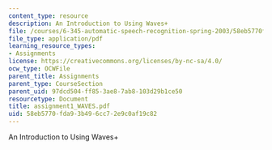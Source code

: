 ```yaml
---
content_type: resource
description: An Introduction to Using Waves+
file: /courses/6-345-automatic-speech-recognition-spring-2003/58eb5770fda93b496cc72e9c0af19c82_assignment1_WAVES.pdf
file_type: application/pdf
learning_resource_types:
- Assignments
license: https://creativecommons.org/licenses/by-nc-sa/4.0/
ocw_type: OCWFile
parent_title: Assignments
parent_type: CourseSection
parent_uid: 97dcd504-ff85-3ae8-7ab8-103d29b1ce50
resourcetype: Document
title: assignment1_WAVES.pdf
uid: 58eb5770-fda9-3b49-6cc7-2e9c0af19c82
---
```

An Introduction to Using Waves+